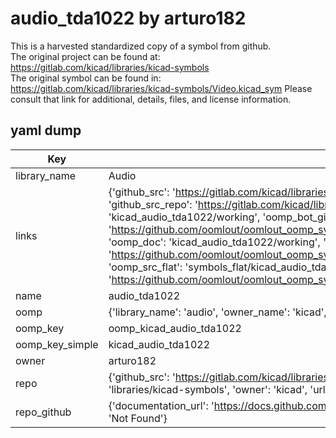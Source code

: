 # audio_tda1022 by arturo182  
This is a harvested standardized copy of a symbol from github.  
The original project can be found at:  
https://gitlab.com/kicad/libraries/kicad-symbols  
The original symbol can be found in:
https://gitlab.com/kicad/libraries/kicad-symbols/Video.kicad_sym
Please consult that link for additional, details, files, and license information.  
## yaml dump  
| Key | Value |  
| --- | --- |  
| library_name | Audio |  
| links | {'github_src': 'https://gitlab.com/kicad/libraries/kicad-symbols/Video.kicad_sym', 'github_src_repo': 'https://gitlab.com/kicad/libraries/kicad-symbols', 'oomp_bot': 'kicad_audio_tda1022/working', 'oomp_bot_github': 'https://github.com/oomlout/oomlout_oomp_symbol_bot/tree/main/kicad_audio_tda1022/working', 'oomp_doc': 'kicad_audio_tda1022/working', 'oomp_doc_github': 'https://github.com/oomlout/oomlout_oomp_symbol_doc/tree/main/kicad_audio_tda1022/working', 'oomp_src_flat': 'symbols_flat/kicad_audio_tda1022/working', 'oomp_src_flat_github': 'https://github.com/oomlout/oomlout_oomp_symbol_src/tree/main/kicad_audio_tda1022/working'} |  
| name | audio_tda1022 |  
| oomp | {'library_name': 'audio', 'owner_name': 'kicad', 'symbol_name': 'audio_tda1022'} |  
| oomp_key | oomp_kicad_audio_tda1022 |  
| oomp_key_simple | kicad_audio_tda1022 |  
| owner | arturo182 |  
| repo | {'github_src': 'https://gitlab.com/kicad/libraries/kicad-symbols/Video.kicad_sym', 'name': 'libraries/kicad-symbols', 'owner': 'kicad', 'url': 'https://gitlab.com/kicad/libraries/kicad-symbols'} |  
| repo_github | {'documentation_url': 'https://docs.github.com/rest/repos/repos#get-a-repository', 'message': 'Not Found'} |  

